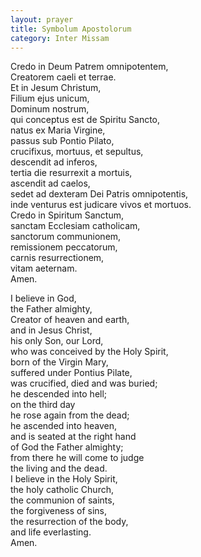 ```yaml
---
layout: prayer
title: Symbolum Apostolorum
category: Inter Missam
---
```

Credo in Deum Patrem omnipotentem,  
Creatorem caeli et terrae.  
Et in Jesum Christum,  
Filium ejus unicum,  
Dominum nostrum,  
qui conceptus est de Spiritu Sancto,  
natus ex Maria Virgine,  
passus sub Pontio Pilato,  
crucifixus, mortuus, et sepultus,  
descendit ad inferos,  
tertia die resurrexit a mortuis,  
ascendit ad caelos,  
sedet ad dexteram Dei Patris omnipotentis,  
inde venturus est judicare vivos et mortuos.  
Credo in Spiritum Sanctum,  
sanctam Ecclesiam catholicam,  
sanctorum communionem,  
remissionem peccatorum,  
carnis resurrectionem,  
vitam aeternam.  
Amen.

I believe in God,  
the Father almighty,  
Creator of heaven and earth,  
and in Jesus Christ,  
his only Son, our Lord,  
who was conceived by the Holy Spirit,  
born of the Virgin Mary,  
suffered under Pontius Pilate,  
was crucified, died and was buried;  
he descended into hell;  
on the third day  
he rose again from the dead;  
he ascended into heaven,  
and is seated at the right hand  
of God the Father almighty;  
from there he will come to judge  
the living and the dead.  
I believe in the Holy Spirit,  
the holy catholic Church,  
the communion of saints,  
the forgiveness of sins,  
the resurrection of the body,  
and life everlasting.  
Amen.